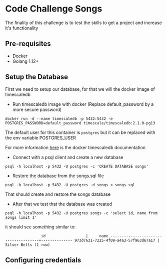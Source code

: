 # Code Challenge Songs

The finality of this challenge is to test the skills to get a project and increase it's functionality


## Pre-requisites

* Docker
* Golang 1.12+


## Setup the Database

First we need to setup our database, for that we will the docker image of timescaledb

* Run timescaledb image with docker (Replace default_password by a more secure password)

`docker run -d --name timescaledb -p 5432:5432 -e POSTGRES_PASSWORD=default_password timescale/timescaledb:2.1.0-pg13`

The default user for this container is `postgres` but it can be replaced with the env variable POSTGRES_USER

For more information [here](https://docs.timescale.com/install/latest/installation-docker/) is the docker timescaledb documentation

* Connect with a psql client and create a new database

`psql -h localhost -p 5432 -U postgres -c 'CREATE DATABASE songs'`

* Restore the database from the songs.sql file

`psql -h localhost -p 5432 -U postgres -d songs < songs.sql`

That should create and restore the songs database

* After that we test that the database was created

`psql -h localhost -p 5432 -U postgres songs -c 'select id, name from songs limit 1'`

it should see something similar to:

`                 id                  |     name
--------------------------------------+--------------
 973d7631-7225-4f09-a4a3-57f963d67a17 | Silver Bells
(1 row)
`

## Configuring credentials
